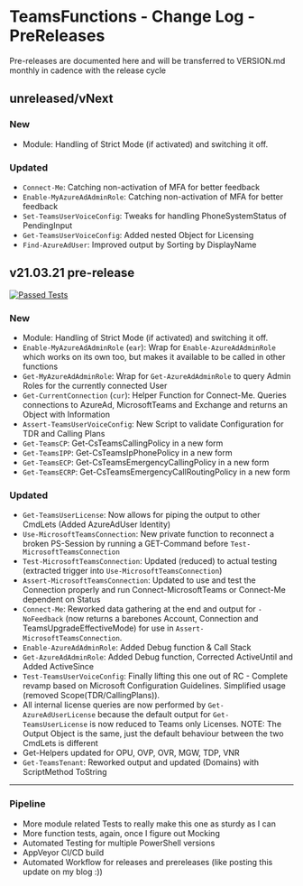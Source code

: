 # TeamsFunctions - Change Log - PreReleases

Pre-releases are documented here and will be transferred to VERSION.md monthly in cadence with the release cycle

## unreleased/vNext

### New

- Module: Handling of Strict Mode (if activated) and switching it off.

### Updated

- `Connect-Me`: Catching non-activation of MFA for better feedback
- `Enable-MyAzureAdAdminRole`: Catching non-activation of MFA for better feedback
- `Set-TeamsUserVoiceConfig`: Tweaks for handling PhoneSystemStatus of PendingInput
- `Get-TeamsUserVoiceConfig`: Added nested Object for Licensing
- `Find-AzureAdUser`: Improved output by Sorting by DisplayName

## v21.03.21 pre-release

[![Passed Tests](https://img.shields.io/badge/Tests%20Passed-1181-blue.svg)](https://github.com/DEberhardt/TeamsFunctions)

### New

- Module: Handling of Strict Mode (if activated) and switching it off.
- `Enable-MyAzureAdAdminRole` (`ear`): Wrap for `Enable-AzureAdAdminRole` which works on its own too, but makes it available to be called in other functions
- `Get-MyAzureAdAdminRole`: Wrap for `Get-AzureAdAdminRole` to query Admin Roles for the currently connected User
- `Get-CurrentConnection` (`cur`): Helper Function for Connect-Me. Queries connections to AzureAd, MicrosoftTeams and Exchange and returns an Object with Information
- `Assert-TeamsUserVoiceConfig`: New Script to validate Configuration for TDR and Calling Plans
- `Get-TeamsCP`: Get-CsTeamsCallingPolicy in a new form
- `Get-TeamsIPP`: Get-CsTeamsIpPhonePolicy in a new form
- `Get-TeamsECP`: Get-CsTeamsEmergencyCallingPolicy in a new form
- `Get-TeamsECRP`: Get-CsTeamsEmergencyCallRoutingPolicy in a new form

### Updated

- `Get-TeamsUserLicense`: Now allows for piping the output to other CmdLets (Added AzureAdUser Identity)
- `Use-MicrosoftTeamsConnection`: New private function to reconnect a broken PS-Session by running a GET-Command before `Test-MicrosoftTeamsConnection`
- `Test-MicrosoftTeamsConnection`: Updated (reduced) to actual testing (extracted trigger into `Use-MicrosoftTeamsConnection`)
- `Assert-MicrosoftTeamsConnection`: Updated to use and test the Connection properly and run Connect-MicrosoftTeams or Connect-Me dependent on Status
- `Connect-Me`: Reworked data gathering at the end and output for `-NoFeedback` (now returns a barebones Account, Connection and TeamsUpgradeEffectiveMode) for use in `Assert-MicrosoftTeamsConnection`.
- `Enable-AzureAdAdminRole`: Added Debug function & Call Stack
- `Get-AzureAdAdminRole`: Added Debug function, Corrected ActiveUntil and Added ActiveSince
- `Test-TeamsUserVoiceConfig`: Finally lifting this one out of RC - Complete revamp based on Microsoft Configuration Guidelines. Simplified usage (removed Scope(TDR/CallingPlans)).
- All internal license queries are now performed by `Get-AzureAdUserLicense` because the default output for `Get-TeamsUserLicense` is now reduced to Teams only Licenses.
NOTE: The Output Object is the same, just the default behaviour between the two CmdLets is different
- Get-Helpers updated for OPU, OVP, OVR, MGW, TDP, VNR
- `Get-TeamsTenant`: Reworked output and updated (Domains) with ScriptMethod ToString

---------------------------------------------

### Pipeline

- More module related Tests to really make this one as sturdy as I can
- More function tests, again, once I figure out Mocking
- Automated Testing for multiple PowerShell versions
- AppVeyor CI/CD build
- Automated Workflow for releases and prereleases (like posting this update on my blog :))
